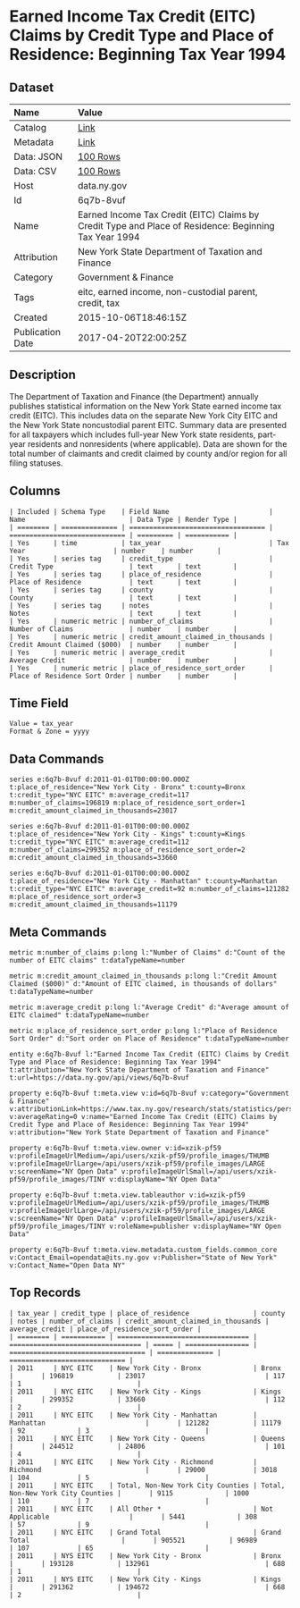 # Earned Income Tax Credit (EITC) Claims by Credit Type and Place of Residence: Beginning Tax Year 1994

## Dataset

| Name | Value |
| :--- | :---- |
| Catalog | [Link](https://catalog.data.gov/dataset/earned-income-tax-credit-eitc-claims-by-credit-type-and-place-of-residence-beginning-tax-y) |
| Metadata | [Link](https://data.ny.gov/api/views/6q7b-8vuf) |
| Data: JSON | [100 Rows](https://data.ny.gov/api/views/6q7b-8vuf/rows.json?max_rows=100) |
| Data: CSV | [100 Rows](https://data.ny.gov/api/views/6q7b-8vuf/rows.csv?max_rows=100) |
| Host | data.ny.gov |
| Id | 6q7b-8vuf |
| Name | Earned Income Tax Credit (EITC) Claims by Credit Type and Place of Residence: Beginning Tax Year 1994 |
| Attribution | New York State Department of Taxation and Finance |
| Category | Government & Finance |
| Tags | eitc, earned income, non-custodial parent, credit, tax |
| Created | 2015-10-06T18:46:15Z |
| Publication Date | 2017-04-20T22:00:25Z |

## Description

The Department of Taxation and Finance (the Department) annually publishes statistical information on the New York State earned income tax credit (EITC). This includes data on the separate New York City EITC and the New York State noncustodial parent EITC. Summary data are presented for all taxpayers which includes full-year New York state residents, part-year residents and nonresidents (where applicable). Data are shown for the total number of claimants and credit claimed by county and/or region for all filing statuses.

## Columns

```ls
| Included | Schema Type    | Field Name                         | Name                          | Data Type | Render Type |
| ======== | ============== | ================================== | ============================= | ========= | =========== |
| Yes      | time           | tax_year                           | Tax Year                      | number    | number      |
| Yes      | series tag     | credit_type                        | Credit Type                   | text      | text        |
| Yes      | series tag     | place_of_residence                 | Place of Residence            | text      | text        |
| Yes      | series tag     | county                             | County                        | text      | text        |
| Yes      | series tag     | notes                              | Notes                         | text      | text        |
| Yes      | numeric metric | number_of_claims                   | Number of Claims              | number    | number      |
| Yes      | numeric metric | credit_amount_claimed_in_thousands | Credit Amount Claimed ($000)  | number    | number      |
| Yes      | numeric metric | average_credit                     | Average Credit                | number    | number      |
| Yes      | numeric metric | place_of_residence_sort_order      | Place of Residence Sort Order | number    | number      |
```

## Time Field

```ls
Value = tax_year
Format & Zone = yyyy
```

## Data Commands

```ls
series e:6q7b-8vuf d:2011-01-01T00:00:00.000Z t:place_of_residence="New York City - Bronx" t:county=Bronx t:credit_type="NYC EITC" m:average_credit=117 m:number_of_claims=196819 m:place_of_residence_sort_order=1 m:credit_amount_claimed_in_thousands=23017

series e:6q7b-8vuf d:2011-01-01T00:00:00.000Z t:place_of_residence="New York City - Kings" t:county=Kings t:credit_type="NYC EITC" m:average_credit=112 m:number_of_claims=299352 m:place_of_residence_sort_order=2 m:credit_amount_claimed_in_thousands=33660

series e:6q7b-8vuf d:2011-01-01T00:00:00.000Z t:place_of_residence="New York City - Manhattan" t:county=Manhattan t:credit_type="NYC EITC" m:average_credit=92 m:number_of_claims=121282 m:place_of_residence_sort_order=3 m:credit_amount_claimed_in_thousands=11179
```

## Meta Commands

```ls
metric m:number_of_claims p:long l:"Number of Claims" d:"Count of the number of EITC claims" t:dataTypeName=number

metric m:credit_amount_claimed_in_thousands p:long l:"Credit Amount Claimed ($000)" d:"Amount of EITC claimed, in thousands of dollars" t:dataTypeName=number

metric m:average_credit p:long l:"Average Credit" d:"Average amount of EITC claimed" t:dataTypeName=number

metric m:place_of_residence_sort_order p:long l:"Place of Residence Sort Order" d:"Sort order on Place of Residence" t:dataTypeName=number

entity e:6q7b-8vuf l:"Earned Income Tax Credit (EITC) Claims by Credit Type and Place of Residence: Beginning Tax Year 1994" t:attribution="New York State Department of Taxation and Finance" t:url=https://data.ny.gov/api/views/6q7b-8vuf

property e:6q7b-8vuf t:meta.view v:id=6q7b-8vuf v:category="Government & Finance" v:attributionLink=https://www.tax.ny.gov/research/stats/statistics/personal_income_tax_statistical_reports.htm v:averageRating=0 v:name="Earned Income Tax Credit (EITC) Claims by Credit Type and Place of Residence: Beginning Tax Year 1994" v:attribution="New York State Department of Taxation and Finance"

property e:6q7b-8vuf t:meta.view.owner v:id=xzik-pf59 v:profileImageUrlMedium=/api/users/xzik-pf59/profile_images/THUMB v:profileImageUrlLarge=/api/users/xzik-pf59/profile_images/LARGE v:screenName="NY Open Data" v:profileImageUrlSmall=/api/users/xzik-pf59/profile_images/TINY v:displayName="NY Open Data"

property e:6q7b-8vuf t:meta.view.tableauthor v:id=xzik-pf59 v:profileImageUrlMedium=/api/users/xzik-pf59/profile_images/THUMB v:profileImageUrlLarge=/api/users/xzik-pf59/profile_images/LARGE v:screenName="NY Open Data" v:profileImageUrlSmall=/api/users/xzik-pf59/profile_images/TINY v:roleName=publisher v:displayName="NY Open Data"

property e:6q7b-8vuf t:meta.view.metadata.custom_fields.common_core v:Contact_Email=opendata@its.ny.gov v:Publisher="State of New York" v:Contact_Name="Open Data NY"
```

## Top Records

```ls
| tax_year | credit_type | place_of_residence                | county                            | notes | number_of_claims | credit_amount_claimed_in_thousands | average_credit | place_of_residence_sort_order | 
| ======== | =========== | ================================= | ================================= | ===== | ================ | ================================== | ============== | ============================= | 
| 2011     | NYC EITC    | New York City - Bronx             | Bronx                             |       | 196819           | 23017                              | 117            | 1                             | 
| 2011     | NYC EITC    | New York City - Kings             | Kings                             |       | 299352           | 33660                              | 112            | 2                             | 
| 2011     | NYC EITC    | New York City - Manhattan         | Manhattan                         |       | 121282           | 11179                              | 92             | 3                             | 
| 2011     | NYC EITC    | New York City - Queens            | Queens                            |       | 244512           | 24806                              | 101            | 4                             | 
| 2011     | NYC EITC    | New York City - Richmond          | Richmond                          |       | 29000            | 3018                               | 104            | 5                             | 
| 2011     | NYC EITC    | Total, Non-New York City Counties | Total, Non-New York City Counties |       | 9115             | 1000                               | 110            | 7                             | 
| 2011     | NYC EITC    | All Other *                       | Not Applicable                    |       | 5441             | 308                                | 57             | 9                             | 
| 2011     | NYC EITC    | Grand Total                       | Grand Total                       |       | 905521           | 96989                              | 107            | 65                            | 
| 2011     | NYS EITC    | New York City - Bronx             | Bronx                             |       | 193128           | 132961                             | 688            | 1                             | 
| 2011     | NYS EITC    | New York City - Kings             | Kings                             |       | 291362           | 194672                             | 668            | 2                             | 
```